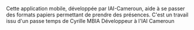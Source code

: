 Cette application mobile, développée par IAI-Cameroun, aide à se passer des formats papiers permettant de prendre des présences. C'est un travail issu d'un passe temps de Cyrille MBIA Développeur à l'IAI Cameroun